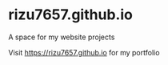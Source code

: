 # rizu7657.github.io
A space for my website projects

Visit https://rizu7657.github.io for my portfolio
